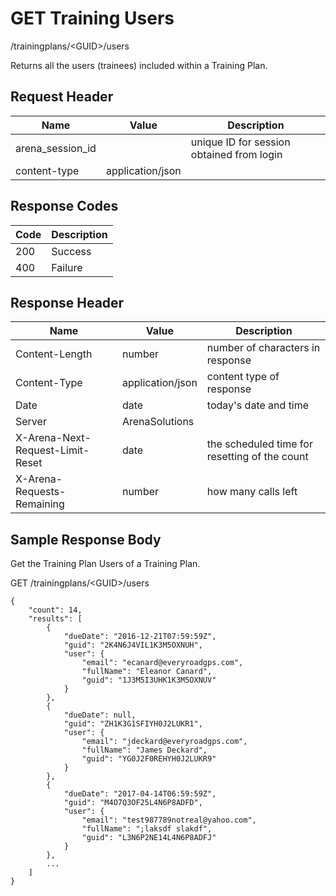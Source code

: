 # GET Training Users
/trainingplans/&lt;GUID&gt;/users

Returns all the users \(trainees\) included within a Training Plan.

## Request Header

| Name<br> | Value<br> | Description<br> |
|  --- |  --- |  --- | 
| arena_session_id<br> |   | unique ID for session obtained from login<br> |
| content-type<br> | application/json<br> |   |

## Response Codes

| Code<br> | Description<br> |
|  --- |  --- | 
| 200<br> | Success<br> |
| 400<br> | Failure<br> |

## Response Header

| Name<br> | Value<br> | Description<br> |
|  --- |  --- |  --- | 
| Content-Length<br> | number<br> | number of characters in response<br> |
| Content-Type<br> | application/json<br> | content type of response<br> |
| Date<br> | date<br> | today's date and time<br> |
| Server<br> | ArenaSolutions<br> |   |
| X-Arena-Next-Request-Limit-Reset<br> | date<br> | the scheduled time for resetting of the count<br> |
| X-Arena-Requests-Remaining<br> | number<br> | how many calls left<br> |

## Sample Response Body
Get the Training Plan Users  of  a Training Plan.

GET /trainingplans/&lt;GUID&gt;/users

```
{
    "count": 14,
    "results": [
        {
            "dueDate": "2016-12-21T07:59:59Z",
            "guid": "2K4N6J4VIL1K3M5OXNUH",
            "user": {
                "email": "ecanard@everyroadgps.com",
                "fullName": "Eleanor Canard",
                "guid": "1J3M5I3UHK1K3M5OXNUV"
            }
        },
        {
            "dueDate": null,
            "guid": "ZH1K3G1SFIYH0J2LUKR1",
            "user": {
                "email": "jdeckard@everyroadgps.com",
                "fullName": "James Deckard",
                "guid": "YG0J2F0REHYH0J2LUKR9"
            }
        },
        {
            "dueDate": "2017-04-14T06:59:59Z",
            "guid": "M4O7Q3OF25L4N6P8ADFD",
            "user": {
                "email": "test987789notreal@yahoo.com",
                "fullName": ";laksdf slakdf",
                "guid": "L3N6P2NE14L4N6P8ADFJ"
            }
        },
        ...
    ]
}
```
